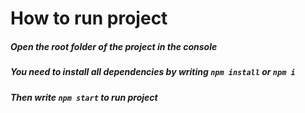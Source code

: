 # How to run project
##### Open the root folder of the project in the console
##### You need to install all dependencies by writing `npm install` or `npm i`
##### Then write `npm start` to run project
